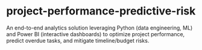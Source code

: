 # project-performance-predictive-risk
An end-to-end analytics solution leveraging Python (data engineering, ML) and Power BI (interactive dashboards) to optimize project performance, predict overdue tasks, and mitigate timeline/budget risks.
